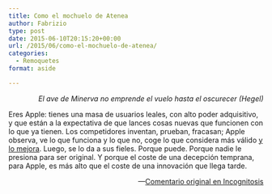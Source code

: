 ```yaml
---
title: Como el mochuelo de Atenea
author: Fabrizio
type: post
date: 2015-06-10T20:15:20+00:00
url: /2015/06/como-el-mochuelo-de-atenea/
categories:
  - Remoquetes
format: aside

---
```

<p style="text-align: right;">
  <em>El ave de Minerva no emprende el vuelo hasta el oscurecer (Hegel)</em>
</p>

Eres Apple: tienes una masa de usuarios leales, con alto poder adquisitivo, y que están a la expectativa de que lances cosas nuevas que funcionen con lo que ya tienen. Los competidores inventan, prueban, fracasan; Apple observa, ve lo que funciona y lo que no, coge lo que considera más válido <a href="http://remoquete.com/2015/01/el-secreto-esta-en-la-ejecucion/" target="_blank">y lo mejora</a>. Luego, se lo da a sus fieles. Porque puede. Porque nadie le presiona para ser original. Y porque el coste de una decepción temprana, para Apple, es más alto que el coste de una innovación que llega tarde.

<p style="text-align: right;">
  —<a href="http://www.javipas.com/2015/06/09/wwdc-2015-cronica-decepcion-os-x-el-capitan-ios-9-watchos-2-apple-music/comment-page-1/#comment-89266" target="_blank">Comentario original en Incognitosis</a>
</p>